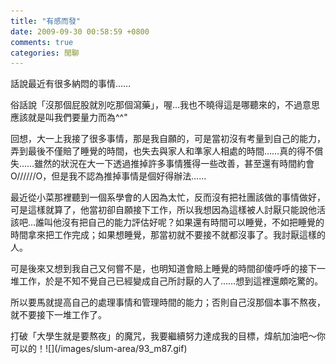 ```yaml
---
title: "有感而發"
date: 2009-09-30 00:58:59 +0800
comments: true
categories: 閒聊
---
```

<p>話說最近有很多納悶的事情&hellip;&hellip;</p><p>俗話說「沒那個屁股就別吃那個瀉藥」，喔&hellip;我也不曉得這是哪聽來的，不過意思應該就是叫我們要量力而為^^"</p><p>回想，大一上我接了很多事情，那是我自願的，可是當初沒有考量到自己的能力，弄到最後不僅賠了睡覺的時間，也失去與家人和準家人相處的時間&hellip;&hellip;真的得不償失&hellip;&hellip;雖然的狀況在大一下透過推掉許多事情獲得一些改善，甚至還有時間約會O//////O，但是我不認為推掉事情是個好得辦法&hellip;&hellip;</p><p>最近從小菜那裡聽到一個系學會的人因為太忙，反而沒有把社團該做的事情做好，可是這樣就算了，他當初卻自願接下工作，所以我想因為這樣被人討厭只能說他活該吧&hellip;誰叫他沒有把自己的能力評估好呢？如果還有時間可以睡覺，不如把睡覺的時間拿來把工作完成；如果想睡覺，那當初就不要接不就都沒事了。我討厭這樣的人。</p><p>可是後來又想到我自己又何嘗不是，也明知道會賠上睡覺的時間卻傻呼呼的接下一堆工作，於是不知不覺自己已經變成自己所討厭的人了&hellip;&hellip;想到這裡還頗吃驚的。</p><p>所以要馬就提高自己的處理事情和管理時間的能力；否則自己沒那個本事不熬夜，就不要接下一堆工作了。</p><p>打破「大學生就是要熬夜」的魔咒，我要繼續努力達成我的目標，煒航加油吧～你可以的！![](/images/slum-area/93_m87.gif)</p><p>&nbsp;</p>
